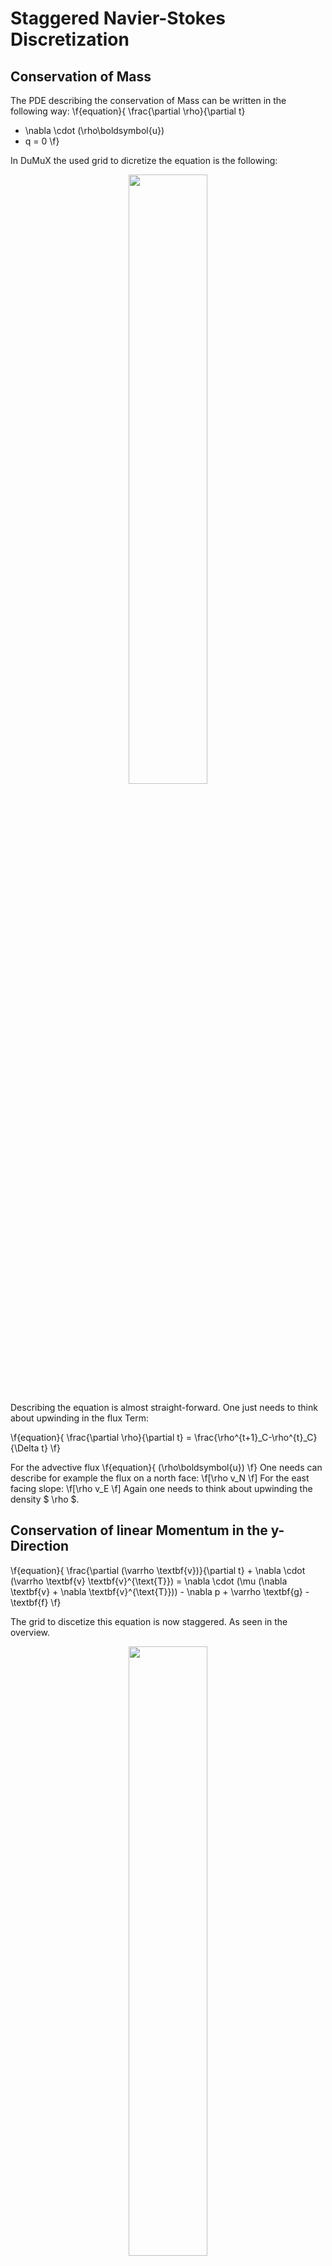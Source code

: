 # Staggered Navier-Stokes Discretization

## Conservation of Mass

The PDE describing the conservation of Mass can be written in the following way:
\f{equation}{
 \frac{\partial \rho}{\partial t}
- \nabla \cdot (\rho\boldsymbol{u})
- q
= 0
\f}

In DuMuX the used grid to dicretize the equation is the following:

<div align="center">
  <img src="staggered_mass.svg"  width="50%">
</div>

Describing the equation is almost straight-forward. One just needs to think about upwinding in the flux Term:

\f{equation}{
 \frac{\partial \rho}{\partial t}
= \frac{\rho^{t+1}_C-\rho^{t}_C}{\Delta t}
\f}

For the advective flux
\f{equation}{
(\rho\boldsymbol{u})
\f}
One needs can describe for example the flux on a north face:
\f[\rho v_N \f]
For the east facing slope:
\f[\rho v_E \f]
Again one needs to think about upwinding the density $ \rho $.

## Conservation of linear Momentum in the y- Direction

\f{equation}{
    \frac{\partial (\varrho \textbf{v})}{\partial t} + \nabla \cdot (\varrho \textbf{v} \textbf{v}^{\text{T}}) = \nabla \cdot (\mu (\nabla \textbf{v} + \nabla \textbf{v}^{\text{T}})) - \nabla p + \varrho \textbf{g} - \textbf{f}
\f}

The grid to discetize this equation is now staggered. As seen in the overview.

<div align="center">
  <img src="staggered_y_dir.svg"  width="50%">
</div>

Describing the storage term yields:

\f{equation}{
    \frac{\partial (\varrho \textbf{v})}{\partial t}
    = \frac{(\rho \cdot u_C)^{t+1} -(\rho \cdot u_C)^{t}}{\Delta t}
\f}
The advective flux
\f{equation}{
(\varrho \textbf{v} \textbf{v}^{\text{T}})
\f}
For a north facing slope to discretize the y-component of the momomentum, one needs to discretize:
\f[\rho v \cdot v \f]
This can be described:
\f[\rho (\frac{v_N + v_C}{2})^2 \f]

The pressure term in the y-Direction is the following:

\f{equation}{
   - \nabla p = - \frac{p_N - p_S}{\Delta y}
\f}

To evaluate the stress tensor one needs to evaluate the stress tensor at the faces.

\f{equation}{
  (\mu (\nabla \textbf{v} + \nabla \textbf{v}^{\text{T}})) = \mu \begin{bmatrix}
   2\frac{\partial u}{\partial x} &
   \frac{\partial u}{\partial y}+\frac{\partial v}{\partial x} \\
   \frac{\partial u}{\partial y}+\frac{\partial v}{\partial x} &
   2\frac{\partial v}{\partial y}
   \end{bmatrix} \\
\f}
Evaluating this for the north face only leaves one term:
\f[ 2\frac{\partial v}{\partial y} \f]
which can be described in the form:
 \f[ \frac{v_N - v_C}{L} \f]

Evaluating this for the east face also leaves one with one term:
\f[ \frac{\partial u}{\partial y}+\frac{\partial v}{\partial x} \f]
which can be described by:
\f[\frac{u_{NE}-u_{SE}}{\Delta y} + \frac{v_E - v_C}{L}\f]
